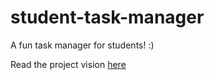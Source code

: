 # student-task-manager
A fun task manager for students! :)

Read the project vision [here](/projectvision.md)
